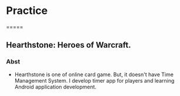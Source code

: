 # Practice
=====
## Hearthstone: Heroes of Warcraft.
### Abst
* Hearthstone is one of online card game. But, it doesn't have Time Management System. I develop timer app for players and learning Android application development.
